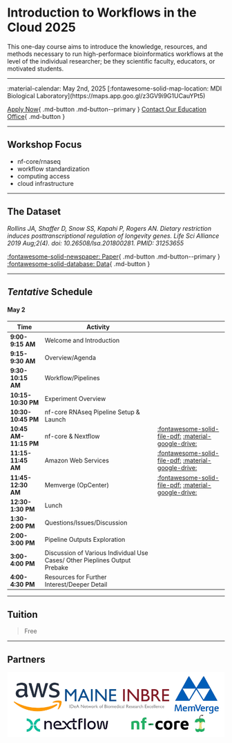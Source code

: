 # Introduction to Workflows in the Cloud 2025

This one-day course aims to introduce the knowledge, resources, and methods necessary to run high-performace bioinformatics workflows at the level of the individual researcher; be they scientific faculty, educators, or motivated students. 

---

<div class="grid cards" markdown>
 :material-calendar: May 2nd, 2025      
 [:fontawesome-solid-map-location: MDI Biological Laboratory](https://maps.app.goo.gl/z3GV9i9G1UCauYPt5)
</div>


[Apply Now](https://labcentral.mdibl.org/programs/view/693){ .md-button .md-button--primary }
[Contact Our Education Office](https://mdibl.org/education/contact-education/){ .md-button }

---

## Workshop Focus
- nf-core/rnaseq
- workflow standardization
- computing access
- cloud infrastructure

---

## The Dataset 

*Rollins JA, Shaffer D, Snow SS, Kapahi P, Rogers AN. Dietary restriction induces posttranscriptional regulation of longevity genes. Life Sci Alliance 2019 Aug;2(4). doi: 10.26508/lsa.201800281. PMID: 31253655*

[:fontawesome-solid-newspaper: Paper](supplementalFiles/jrollins2019_paper.pdf){ .md-button .md-button--primary } [:fontawesome-solid-database: Data](https://www.ncbi.nlm.nih.gov/geo/query/acc.cgi?acc=GSE119485){ .md-button  }

---
## *Tentative* Schedule 

#### **May 2**

| Time                  | Activity                                                                   |  |
|-----------------------|----------------------------------------------------------------------------|--|
| **9:00-9:15 AM**      | Welcome and Introduction                                                   |  |
| **9:15-9:30 AM**      | Overview/Agenda                                                            |  |
| **9:30-10:15 AM**     | Workflow/Pipelines                                                         |  |
| **10:15-10:30 PM**    | Experiment Overview                                                        |  | 
| **10:30-10:45 PM**    | nf-core RNAseq Pipeline Setup & Launch                                     |  |
| **10:45 AM-11:15 PM** | nf-core & Nextflow                                                         | [:fontawesome-solid-file-pdf:](presentations/RSeaman_IntroAWS.pdf) [:material-google-drive:](https://docs.google.com/presentation/d/1snmrYc-1p-QLnXuoKLGWlSPYg67aKnaWc9SnozmU8uI/edit?usp=sharing) |
| **11:15-11:45 AM**    | Amazon Web Services                                                        | [:fontawesome-solid-file-pdf:](presentations/RSeaman_IntroAWS.pdf) [:material-google-drive:](https://docs.google.com/presentation/d/155eGmkRz4Zu14BPptGgyqeL74ng49YMF/edit?usp=sharing&ouid=114088147174479208933&rtpof=true&sd=true) |
| **11:45-12:30 AM**    | Memverge (OpCenter)                                                        | [:fontawesome-solid-file-pdf:](presentations/snafees_05-02-2025_MMC_MDIBL_workshop.pdf) [:material-google-drive:](https://docs.google.com/presentation/d/1qspIPLfpf0H29OiPRCvqUAulFK01KIAa/edit?usp=sharing&rtpof=true&sd=true) |
| **12:30-1:30 PM**     | Lunch                                                                      |  |
| **1:30-2:00 PM**      | Questions/Issues/Discussion                                                |  |
| **2:00-3:00 PM**      | Pipeline Outputs Exploration                                               |  | 
| **3:00-4:00 PM**      | Discussion of Various Individual Use Cases/ Other Pieplines Output Prebake |  |
| **4:00-4:30 PM**      | Resources for Further Interest/Deeper Detail                               |  |
<!--
| Time | Activity | Presenter |
|------|-----------|-----------|
| **9:00-9:15 AM** | Welcome and Introduction | Joel |
| **9:15-9:30 AM** | Overview/Agenda | Joel |
| **9:30-10:15 AM** | Workflow/Pipelines | Joel |
| **10:15-10:30 PM** | Experiment Overview | Joel | SAMPLE NAMING NOTE
| **10:30-10:45 PM** | NF-Core RNAseq Pipeline Setup & Launch | Ryan |
| **10:45 AM-11:15 PM** | NF-Core/Nextflow | Riley |
| **11:15-11:45 AM** | Amazon Web Services | Ryan |
| **11:45-12:30 AM** | Memverge (OpCenter) | Saba |
| **12:30-1:30 PM** | Lunch | - |
| **1:30-2:00 PM** | Questions/Issues/Discussion | Riley |
| **2:00-3:00 PM** | Pipeline Outputs Exploration | Joel | PUT THIS STUFF ON SEQUIN
| **3:00-4:00 PM** | Discussion of Various Individual Use Cases/ Other Pieplines Output Prebake | TBD |
| **4:00-4:30 PM** | Resources for Further Interest/Deeper Detail (How we can help as INBRE hub) | TBD |


[:fontawesome-solid-file-pdf:](presentations/intro_to_single_cell_jhg_oct_2024.pdf)
-->

---
## Tuition

> Free

---

## Partners

![Partners](images/Partners.png)